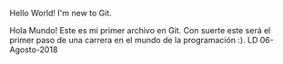 Hello World! I'm new to Git.

Hola Mundo! Este es mi primer archivo en Git.
Con suerte este será el primer paso de una carrera en el mundo de la programación :).   LD 06-Agosto-2018